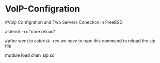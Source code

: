 # VoIP-Configration

#Voip Configration and Two Servers Conection in FreeBSD




asterisk -rx "core reload"

#after went to asterisk -rcv we have to type this command to reload the sip file

module load chan_sip.so
